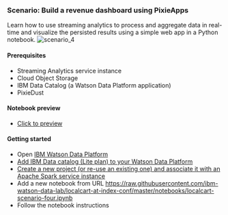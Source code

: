 ### Scenario: Build a revenue dashboard using PixieApps

Learn how to use streaming analytics to process and aggregate data in real-time and visualize the persisted results using a simple web app in a Python notebook.
![scenario_4](https://raw.githubusercontent.com/ibm-watson-data-lab/localcart-at-index-conf/master/images/scenario_4.png)

#### Prerequisites
 * Streaming Analytics service instance
 * Cloud Object Storage
 * IBM Data Catalog (a Watson Data Platform application)
 * PixieDust

#### Notebook preview

 * [Click to preview](https://dataplatform.ibm.com/analytics/notebooks/v2/d939eb57-c028-4286-9a50-63282ff0b55b/view?access_token=f04081f2215f1041e83828b84db27d809d2c06d34b79a1a0c42d15ee1edd3e38)
 
#### Getting started

* Open [IBM Watson Data Platform](http://datascience.ibm.com/analytics)
* [Add IBM Data catalog (Lite plan) to your Watson Data Platform](https://dataplatform.ibm.com/data/discovery?target=offerings&context=analytics)
* [Create a new project (or re-use an existing one) and associate it with an Apache Spark service instance](https://dataplatform.ibm.com/projects?context=analytics)
* Add a new notebook from URL https://raw.githubusercontent.com/ibm-watson-data-lab/localcart-at-index-conf/master/notebooks/localcart-scenario-four.ipynb
* Follow the notebook instructions
